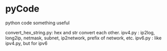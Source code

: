 # pyCode
python code
something useful

convert_hex_string.py: hex and str convert each other.
ipv4.py : ip2log, long2ip, netmask, subnet, ip2network, prefix of network, etc.
ipv6.py : like ipv4.py, but for ipv6
